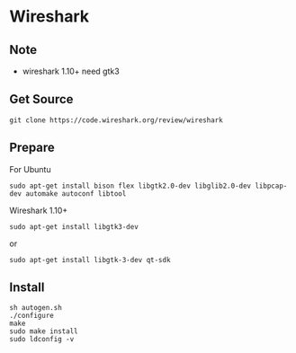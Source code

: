 

# Wireshark

## Note

* wireshark 1.10+ need gtk3

## Get Source

    git clone https://code.wireshark.org/review/wireshark

## Prepare

For Ubuntu

    sudo apt-get install bison flex libgtk2.0-dev libglib2.0-dev libpcap-dev automake autoconf libtool

Wireshark 1.10+

    sudo apt-get install libgtk3-dev

or 

    sudo apt-get install libgtk-3-dev qt-sdk

## Install

    sh autogen.sh
    ./configure
    make
    sudo make install
    sudo ldconfig -v
